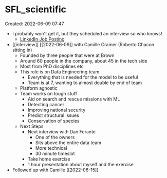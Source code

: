 # SFL_scientific
Created: 2022-06-09 07:47

- I probably won't get it, but they scheduled an interview so who knows!
	- [LinkedIn Job Posting](https://www.linkedin.com/jobs/view/3082105221/?refId=3ff93752-c06c-449c-8ee6-afca3c92b22a)
- [[interview]] [[2022-06-09]] with Camille Cramer (Roberto Chacon sitting in)
	- Founded by three people that were at Brown
	- Around 60 people in the company, about 45 in the tech side
	- Most from PhD disciplines etc
	- This role is on Data Engineering team
		- Everything that is needed for the model to be useful
		- Team is at 7, wanting to almost double by end of team
	- Platform agnostic
	- Team works on tough stuff
		- Aid on search and rescue missions with ML
		- Detecting cancer
		- Improving national security
		- Predict structural issues
		- Conservation of species
	- Next Steps
		- Next interview with Dan Ferante
			- One of the owners
			- Sits above the entire data team
			- More technical
			- 30 minute timeslot
		- Take home exercise
		- 1 hour presentation about myself and the exercise
- Followed up with Camille [[2022-06-15]]